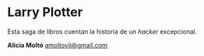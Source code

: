 # Larry Plotter

Esta saga de libros cuentan la historia de un *hacker* excepcional.

**Alicia Moltó**
amoltovil@gmail.com
